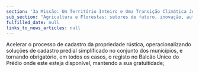 ```yaml
---
section: '3a Missão: Um Território Inteiro e Uma Transição Climática Justa'
sub_section: "Agricultura e Florestas: setores de futuro, inovação, autonomia e investimento"
fulfilled_date: null
links_to_news_articles: null
---
```


Acelerar o processo de cadastro da propriedade rústica, operacionalizando soluções de cadastro predial simplificado no conjunto dos municípios, e tornando obrigatório, em todos os casos, o registo no Balcão Único do Prédio onde este esteja disponível, mantendo a sua gratuitidade;